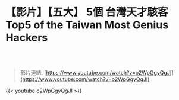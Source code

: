 # 【影片】【五大】 5個 台灣天才駭客 Top5 of the Taiwan Most Genius Hackers

<!--more-->
<!--269-->
<br><br/>

>影片連結: [https://www.youtube.com/watch?v=o2WpGgyQgJI](https://www.youtube.com/watch?v=o2WpGgyQgJI)

{{< youtube o2WpGgyQgJI >}}
